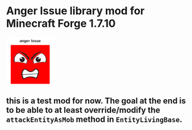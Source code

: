 # Anger Issue library mod for Minecraft Forge 1.7.10
![logo](logo_small.png)

## this is a test mod for now. The goal at the end is to be able to at least override/modify the `attackEntityAsMob` method in `EntityLivingBase`.

